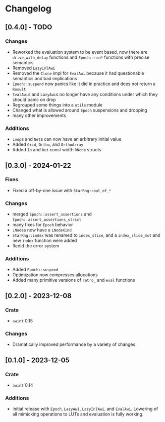 # Changelog

## [0.4.0] - TODO
### Changes
- Reworked the evaluation system to be event based, now there are `drive_with_delay` functions and
  `Epoch::run*` functions with precise semantics
- Removed `LazyInlAwi`
- Removed the `Clone` impl for `EvalAwi` because it had questionable semantics and bad implications
- `Epoch::suspend` now panics like it did in practice and does not return a `Result`
- `EvalAwi`s and `LazyAwi`s no longer have any conditions under which they should panic on drop
- Regrouped some things into a `utils` module
- Changed what is allowed around `Epoch` suspensions and dropping
- many other improvements

### Additions
- `Loop`s and `Net`s can now have an arbitrary initial value
- Added `Grid`, `Ortho`, and `OrthoArray`
- Added `In` and `Out` const width `RNode` structs

## [0.3.0] - 2024-01-22
### Fixes
- Fixed a off-by-one issue with `StarRng::out_of_*`

### Changes
- merged `Epoch::assert_assertions` and `Epoch::assert_assertions_strict`
- many fixes for `Epoch` behavior
- `LNode`s now have a `LNodeKind`
- `StarRng::index` was renamed to `index_slice`, and a `index_slice_mut` and new `index` function
  were added
- Redid the error system

### Additions
- Added `Epoch::suspend`
- Optimization now compresses allocations
- Added many primitive versions of `retro_` and `eval` functions

## [0.2.0] - 2023-12-08
### Crate
- `awint` 0.15

### Changes
- Dramatically improved performance by a variety of changes

## [0.1.0] - 2023-12-05
### Crate
- `awint` 0.14

### Additions
- Initial release with `Epoch`, `LazyAwi`, `LazyInlAwi`, and `EvalAwi`. Lowering of all mimicking
  operations to LUTs and evaluation is fully working.
